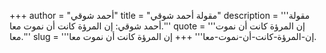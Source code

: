 +++
author = "أحمد شوقي"
title = "مقولة أحمد شوقي"
description = '''مقولة أحمد شوقي: إن المرؤة كانت أن نموت معا.'''
quote = '''إن المرؤة كانت أن نموت معا.'''
slug = '''إن-المرؤة-كانت-أن-نموت-معا'''
+++
إن المرؤة كانت أن نموت معا.
